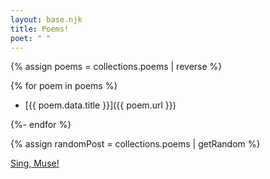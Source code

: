 ```yaml
---
layout: base.njk
title: Poems!
poet: " "
---
```


{% assign poems = collections.poems | reverse %}

{% for poem in poems %}
 - [{{ poem.data.title }}]({{ poem.url }})
 
{%- endfor %}

{% assign randomPost = collections.poems | getRandom %}

<div id='random'>
<a href="{{randomPost.url}}">Sing, Muse!</a>
</div>

